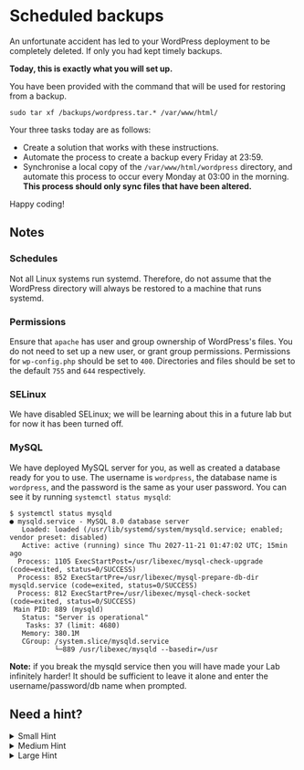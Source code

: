 # Scheduled backups

An unfortunate accident has led to your WordPress deployment to be completely deleted. If only you had kept timely backups.

**Today, this is exactly what you will set up.**

You have been provided with the command that will be used for restoring from a backup.

```
sudo tar xf /backups/wordpress.tar.* /var/www/html/
```

Your three tasks today are as follows:
 - Create a solution that works with these instructions.
 - Automate the process to create a backup every Friday at 23:59.
 - Synchronise a local copy of the `/var/www/html/wordpress` directory, and automate this process to occur every Monday at 03:00 in the morning. **This process should only sync files that have been altered.**

Happy coding!

## Notes

### Schedules

Not all Linux systems run systemd. Therefore, do not assume that the WordPress directory will always be restored to a machine that runs systemd.

### Permissions

Ensure that `apache` has user and group ownership of WordPress's files. You do not need to set up a new user, or grant group permissions. Permissions for `wp-config.php` should be set to `400`. Directories and files should be set to the default `755` and `644` respectively.

### SELinux

We have disabled SELinux; we will be learning about this in a future lab but for now it has been turned off.

### MySQL

We have deployed MySQL server for you, as well as created a database ready for you to use. The username is `wordpress`, the database name is `wordpress`, and the password is the same as your user password. You can see it by running `systemctl status mysqld`:

```
$ systemctl status mysqld
● mysqld.service - MySQL 8.0 database server
   Loaded: loaded (/usr/lib/systemd/system/mysqld.service; enabled; vendor preset: disabled)
   Active: active (running) since Thu 2027-11-21 01:47:02 UTC; 15min ago
  Process: 1105 ExecStartPost=/usr/libexec/mysql-check-upgrade (code=exited, status=0/SUCCESS)
  Process: 852 ExecStartPre=/usr/libexec/mysql-prepare-db-dir mysqld.service (code=exited, status=0/SUCCESS)
  Process: 812 ExecStartPre=/usr/libexec/mysql-check-socket (code=exited, status=0/SUCCESS)
 Main PID: 889 (mysqld)
   Status: "Server is operational"
    Tasks: 37 (limit: 4680)
   Memory: 380.1M
   CGroup: /system.slice/mysqld.service
           └─889 /usr/libexec/mysqld --basedir=/usr
```

**Note:** if you break the mysqld service then you will have made your Lab infinitely harder! It should be sufficient to leave it alone and enter the username/password/db name when prompted.

## Need a hint?

<details>
<summary>Small Hint</summary>
<br>
You need to archive and compress WordPress data in an expected location. This directory may need to be created.
</details>

<details>
<summary>Medium Hint</summary>
<br>
You can instruct Linux to execute commands on a schedule in several ways.
</details>

<details>
<summary>Large Hint</summary>
<br>
There are two ways of archiving a directory in Linux. You are being asked to do both here.
</details>